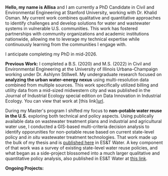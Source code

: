 **Hello, my name is Allisa** and I am currently a PhD Candidate in Civil and Environmental Engineering at Stanford University, working with Dr. Khalid Osman. My current work combines qualitative and quantitative approaches to identify challenges and develop solutions for water and wastewater systems in vulnerable U.S. communities. This work has fostered partnerships with community organizations and academic institutions nationwide, allowing me to leverage my technical expertise while continuously learning from the communities I engage with. 

I anticipate completing my PhD in mid-2026.

**Previous Work:**
I completed a B.S. (2020) and M.S. (2022) in Civil and Environmental Engineering at the University of Illinois Urbana-Champaign working under Dr. Ashlynn Stillwell. My undergraduate research focused on **analyzing the urban water-energy nexus** using multi-resolution data combined from multiple sources. This work specifically utilized billing and utility data from a mid-sized midwestern city and was published in the Journal of Industrial Ecology special edition on Data Innovation in Industrial Ecology. You can view that work at [this link][url](https://onlinelibrary.wiley.com/doi/full/10.1111/jiec.12995).

During my Master's program I shifted my focus to **non-potable water reuse in the U.S.** exploring both technical and policy aspects. Using publically available data on wastewater treatment plans and industrial and agricultural water use, I conducted a GIS-based multi-criteria decision analysis to identify opporunities for non-potable reuse based on current state-level policy and _in situ_ wastewater treatment technologies. That work made up the bulk of my thesis and is [published here](https://pubs.acs.org/doi/10.1021/acsestwater.2c00341) in ES&T Water. A key component of that work was a survey of existing state-level water reuse policies, and what began as a side-project blossomed into a much larger qualitative and quantitative policy analysis, also published in ES&T Water at [this link](https://pubs.acs.org/doi/full/10.1021/acsestwater.2c00307).

**Ongoing Projects:**

